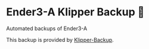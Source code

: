 # Ender3-A Klipper Backup 💾 
Automated backups of Ender3-A

This backup is provided by [Klipper-Backup](https://github.com/Staubgeborener/klipper-backup).
